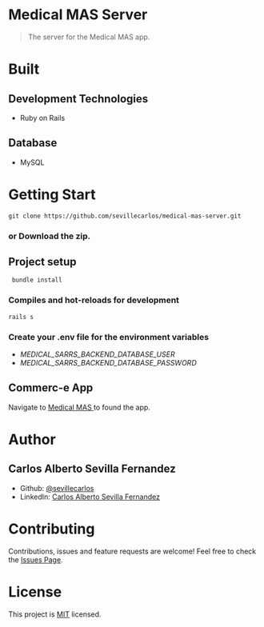 # Medical MAS Server
> The server for the Medical MAS app.
# Built
## Development Technologies
- Ruby on Rails
## Database
- MySQL

# Getting Start
```
git clone https://github.com/sevillecarlos/medical-mas-server.git
```
### or Download the zip.
## Project setup
```
 bundle install
```
### Compiles and hot-reloads for development
```
rails s
```
### Create your .env file for the environment variables
* *MEDICAL_SARRS_BACKEND_DATABASE_USER*
* *MEDICAL_SARRS_BACKEND_DATABASE_PASSWORD*

## Commerc-e App
Navigate to [Medical MAS ](https://github.com/sevillecarlos/medical-mas) to found the app.

# Author
## Carlos Alberto Sevilla Fernandez
* Github: [@sevillecarlos](https://github.com/sevillecarlos)
* LinkedIn: [Carlos Alberto Sevilla Fernandez](https://github.com/sevillecarlos)

# Contributing
Contributions, issues and feature requests are welcome!
Feel free to check the [Issues Page](https://github.com/sevillecarlos/medical-mas-server/issues).

# License
This project is [MIT](https://opensource.org/licenses/MIT) licensed.




